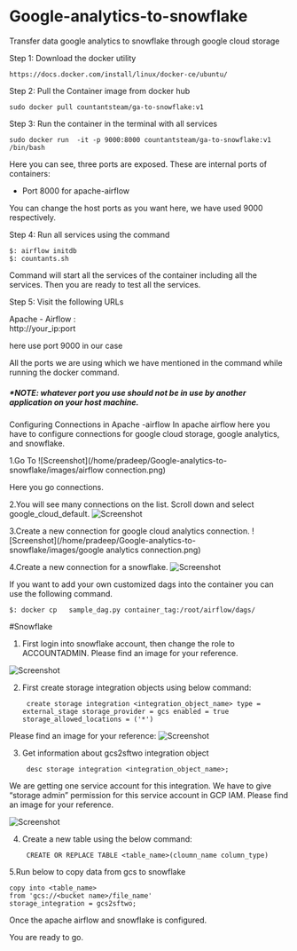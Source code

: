 # Google-analytics-to-snowflake
Transfer data google analytics to snowflake through google cloud storage

Step 1: Download the docker utility
 
    https://docs.docker.com/install/linux/docker-ce/ubuntu/

Step 2: Pull the Container image from docker hub
    
    sudo docker pull countantsteam/ga-to-snowflake:v1

Step 3: Run the container in the terminal with all services

    sudo docker run  -it -p 9000:8000 countantsteam/ga-to-snowflake:v1 /bin/bash

Here you can see, three ports are exposed. 
These are internal ports of containers:

*   Port 8000 for apache-airflow

You can change the host ports as you want here, we have used 9000 respectively.

Step 4: Run all services using the command

    $: airflow initdb
    $: countants.sh 

Command will start all the services of the container including all the services. Then you are ready to test all the services.

Step 5: Visit the following URLs

Apache - Airflow :  
    http://your_ip:port

here use port  9000 in our case

All the ports we are using which we have mentioned in the command while running the docker command.

##### *NOTE: whatever port you use should not be in use by another application on your host machine.


Configuring Connections in Apache -airflow
In apache airflow here you have to configure connections for google cloud storage, google analytics, and snowflake.

1.Go To
![Screenshot](/home/pradeep/Google-analytics-to-snowflake/images/airflow connection.png)


Here you go connections.

2.You will see many connections on the list. Scroll down and select google_cloud_default.
![Screenshot](/home/pradeep/Google-analytics-to-snowflake/images/google_cloud_default.png)


3.Create a new connection for google cloud analytics connection.
![Screenshot](/home/pradeep/Google-analytics-to-snowflake/images/google analytics connection.png)


4.Create a new connection for a snowflake.
![Screenshot](/home/pradeep/Google-analytics-to-snowflake/images/snowflake.png)


If you want to add your own customized dags into the container you can use the following command.

    $: docker cp   sample_dag.py container_tag:/root/airflow/dags/


#Snowflake

1. First login into snowflake account, then change the role to ACCOUNTADMIN. Please find an image for your reference.

![Screenshot](/home/pradeep/Google-analytics-to-snowflake/images/snowflake_role_change.png)


2. First create storage integration objects using below command:

        create storage integration <integration_object_name> type = external_stage storage_provider = gcs enabled = true storage_allowed_locations = ('*')

Please find an image for your reference:
![Screenshot](/home/pradeep/Google-analytics-to-snowflake/images/snowflake_query_execution.png)


3. Get information about gcs2sftwo integration object

        desc storage integration <integration_object_name>;
	
We are getting one service account for this integration. We have to give “storage admin”  permission for this service account in GCP IAM. Please find an image for your reference.

![Screenshot](/home/pradeep/Google-analytics-to-snowflake/images/snowflake_serviceaccount.png)

4. Create a new table using the below command:

        CREATE OR REPLACE TABLE <table_name>(cloumn_name column_type)

5.Run below to copy data from gcs to snowflake

	copy into <table_name>
 	from 'gcs://<bucket name>/file_name'
  	storage_integration = gcs2sftwo;


Once the apache airflow and snowflake is configured.

You are ready to go.
